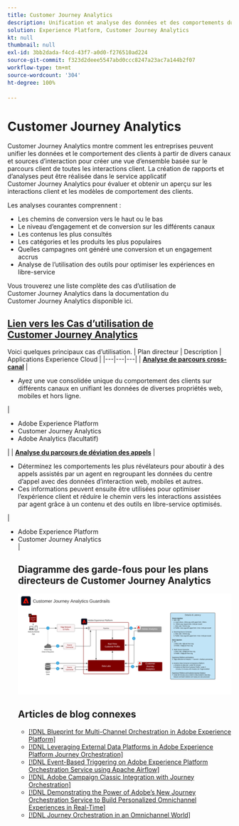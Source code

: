 ```yaml
---
title: Customer Journey Analytics
description: Unification et analyse des données et des comportements du client tout au long du parcours client.
solution: Experience Platform, Customer Journey Analytics
kt: null
thumbnail: null
exl-id: 3bb2dada-f4cd-43f7-a0d0-f276510ad224
source-git-commit: f323d2deee5547abd0ccc8247a23ac7a144b2f07
workflow-type: tm+mt
source-wordcount: '304'
ht-degree: 100%

---
```


# Customer Journey Analytics

Customer Journey Analytics montre comment les entreprises peuvent unifier les données et le comportement des clients à partir de divers canaux et sources d’interaction pour créer une vue d’ensemble basée sur le parcours client de toutes les interactions client. La création de rapports et d’analyses peut être réalisée dans le service applicatif Customer Journey Analytics pour évaluer et obtenir un aperçu sur les interactions client et les modèles de comportement des clients.

Les analyses courantes comprennent :

* Les chemins de conversion vers le haut ou le bas
* Le niveau d’engagement et de conversion sur les différents canaux
* Les contenus les plus consultés
* Les catégories et les produits les plus populaires
* Quelles campagnes ont généré une conversion et un engagement accrus
* Analyse de l’utilisation des outils pour optimiser les expériences en libre-service

Vous trouverez une liste complète des cas d’utilisation de Customer Journey Analytics dans la documentation du Customer Journey Analytics disponible ici.

## [Lien vers les Cas d’utilisation de Customer Journey Analytics](https://experienceleague.adobe.com/docs/analytics-platform/using/cja-usecases/cja-usecases.html?lang=fr)

Voici quelques principaux cas d’utilisation.
| Plan directeur | Description |  Applications Experience Cloud |
|---|---|---|
| **[Analyse de parcours cross-canal](https://experienceleague.adobe.com/docs/analytics-platform/using/cja-usecases/cross-channel.html?lang=fr)**  | <ul><li>Ayez une vue consolidée unique du comportement des clients sur différents canaux en unifiant les données de diverses propriétés web, mobiles et hors ligne.</li></ul> | <ul><li>Adobe Experience Platform</li><li>Customer Journey Analytics</li><li>Adobe Analytics (facultatif)</li></ul>|
| **[Analyse du parcours de déviation des appels](https://experienceleague.adobe.com/docs/analytics-platform/using/cja-usecases/call-center.html?lang=fr)** | <ul><li>Déterminez les comportements les plus révélateurs pour aboutir à des appels assistés par un agent en regroupant les données du centre d’appel avec des données d’interaction web, mobiles et autres.</li><li>Ces informations peuvent ensuite être utilisées pour optimiser l’expérience client et réduire le chemin vers les interactions assistées par agent grâce à un contenu et des outils en libre-service optimisés.  </li></ul> | <ul><li>Adobe Experience Platform</li><li>Customer Journey Analytics</li> |

## Diagramme des garde-fous pour les plans directeurs de Customer Journey Analytics

![Diagramme des garde-fous](assets/cja_guardrails.png)

## Articles de blog connexes

* [[!DNL Blueprint for Multi-Channel Orchestration in Adobe Experience Platform]](https://medium.com/adobetech/blueprint-for-multi-channel-orchestration-in-adobe-experience-platform-c68317e94184)
* [[!DNL Leveraging External Data Platforms in Adobe Experience Platform Journey Orchestration]](https://medium.com/adobetech/leveraging-external-data-platforms-in-adobe-experience-platform-journey-orchestration-54fc6134fe17)
* [[!DNL Event-Based Triggering on Adobe Experience Platform Orchestration Service using Apache Airflow]](https://medium.com/adobetech/event-based-triggering-on-adobe-experience-platform-orchestration-service-using-apache-airflow-8607b28251f1)
* [[!DNL Adobe Campaign Classic Integration with Journey Orchestration]](https://medium.com/adobetech/adobe-campaign-classic-integration-with-journey-orchestration-ae577653281)
* [[!DNL Demonstrating the Power of Adobe’s New Journey Orchestration Service to Build Personalized Omnichannel Experiences in Real-Time]](https://medium.com/adobetech/demonstrating-the-power-of-adobes-new-journey-orchestration-service-to-build-personalized-aa60d88cd34)
* [[!DNL Journey Orchestration in an Omnichannel World]](https://medium.com/adobetech/journey-orchestration-in-an-omnichannel-world-3a2d32d556d9)
